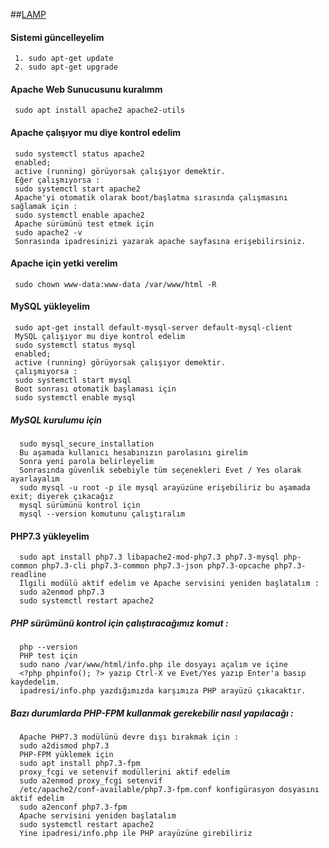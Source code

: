 ##[LAMP](https://www.linuxbabe.com/debian/install-lamp-stack-debian-10-buster)

#### Sistemi güncelleyelim
     1. sudo apt-get update
     2. sudo apt-get upgrade
#### Apache Web Sunucusunu kuralımm
     sudo apt install apache2 apache2-utils
#### Apache çalışıyor mu diye kontrol edelim
     sudo systemctl status apache2
     enabled;
     active (running) görüyorsak çalışıyor demektir.
     Eğer çalışmıyorsa :
     sudo systemctl start apache2
     Apache'yi otomatik olarak boot/başlatma sırasında çalışmasını sağlamak için :
     sudo systemctl enable apache2
     Apache sürümünü test etmek için
     sudo apache2 -v
     Sonrasında ipadresinizi yazarak apache sayfasına erişebilirsiniz.
#### Apache için yetki verelim
     sudo chown www-data:www-data /var/www/html -R
#### MySQL yükleyelim
     sudo apt-get install default-mysql-server default-mysql-client
     MySQL çalışıyor mu diye kontrol edelim
     sudo systemctl status mysql
     enabled;
     active (running) görüyorsak çalışıyor demektir.
     çalışmıyorsa :
     sudo systemctl start mysql
     Boot sonrası otomatik başlaması için
     sudo systemctl enable mysql
##### MySQL kurulumu için
      sudo mysql_secure_installation
      Bu aşamada kullanıcı hesabınızın parolasını girelim
      Sonra yeni parola belirleyelim
      Sonrasında güvenlik sebebiyle tüm seçenekleri Evet / Yes olarak ayarlayalım
      sudo mysql -u root -p ile mysql arayüzüne erişebiliriz bu aşamada exit; diyerek çıkacağız
      mysql sürümünü kontrol için
      mysql --version komutunu çalıştıralım
####  PHP7.3 yükleyelim
      sudo apt install php7.3 libapache2-mod-php7.3 php7.3-mysql php-common php7.3-cli php7.3-common php7.3-json php7.3-opcache php7.3-readline
      İlgili modülü aktif edelim ve Apache servisini yeniden başlatalım :
      sudo a2enmod php7.3
      sudo systemctl restart apache2
##### PHP sürümünü kontrol için çalıştıracağımız komut :
      php --version
      PHP test için
      sudo nano /var/www/html/info.php ile dosyayı açalım ve içine
      <?php phpinfo(); ?> yazıp Ctrl-X ve Evet/Yes yazıp Enter'a basıp kaydedelim.
      ipadresi/info.php yazdığımızda karşımıza PHP arayüzü çıkacaktır.
##### Bazı durumlarda PHP-FPM kullanmak gerekebilir nasıl yapılacağı :
      Apache PHP7.3 modülünü devre dışı bırakmak için : 
      sudo a2dismod php7.3
      PHP-FPM yüklemek için
      sudo apt install php7.3-fpm
      proxy_fcgi ve setenvif modüllerini aktif edelim
      sudo a2enmod proxy_fcgi setenvif
      /etc/apache2/conf-available/php7.3-fpm.conf konfigürasyon dosyasını aktif edelim
      sudo a2enconf php7.3-fpm
      Apache servisini yeniden başlatalım
      sudo systemctl restart apache2
      Yine ipadresi/info.php ile PHP arayüzüne girebiliriz

